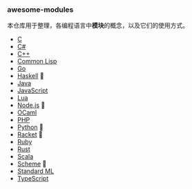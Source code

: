 ### awesome-modules

本仓库用于整理，各编程语言中**模块**的概念，以及它们的使用方式。

+ [C](https://github.com/thzt/awesome-modules/tree/master/C/)
+ [C#](https://github.com/thzt/awesome-modules/tree/master/C#/)
+ [C++](https://github.com/thzt/awesome-modules/tree/master/C++/)
+ [Common Lisp](https://github.com/thzt/awesome-modules/tree/master/Common%20Lisp)
+ [Go](https://github.com/thzt/awesome-modules/tree/master/Go/)
+ [Haskell](https://github.com/thzt/awesome-modules/tree/master/Haskell/) 🚀
+ [Java](https://github.com/thzt/awesome-modules/tree/master/Java/)
+ [JavaScript](https://github.com/thzt/awesome-modules/tree/master/JavaScript/)
+ [Lua](https://github.com/thzt/awesome-modules/tree/master/Lua/)
+ [Node.js](https://github.com/thzt/awesome-modules/tree/master/Node.js/) 🚀
+ [OCaml](https://github.com/thzt/awesome-modules/tree/master/OCaml/)
+ [PHP](https://github.com/thzt/awesome-modules/tree/master/PHP/)
+ [Python](https://github.com/thzt/awesome-modules/tree/master/Python/) 🚀
+ [Racket](https://github.com/thzt/awesome-modules/tree/master/Racket/) 🚀
+ [Ruby](https://github.com/thzt/awesome-modules/tree/master/Ruby/)
+ [Rust](https://github.com/thzt/awesome-modules/tree/master/Rust/)
+ [Scala](https://github.com/thzt/awesome-modules/tree/master/Scala/)
+ [Scheme](https://github.com/thzt/awesome-modules/tree/master/Scheme/) 🚀
+ [Standard ML](https://github.com/thzt/awesome-modules/tree/master/Standard%20ML/)
+ [TypeScript](https://github.com/thzt/awesome-modules/tree/master/TypeScript/)
